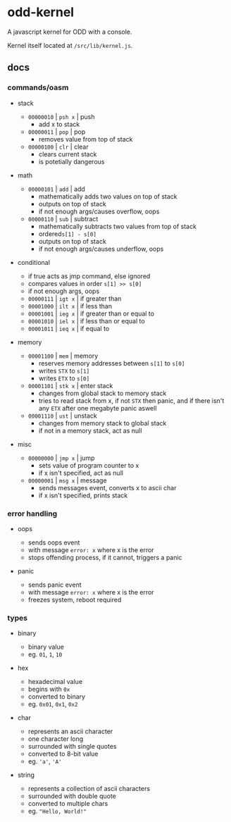 # odd-kernel
A javascript kernel for ODD with a console.

Kernel itself located at `/src/lib/kernel.js`.

## docs
### commands/oasm
- stack
	- `00000010` | `psh x` | push
		- add x to stack
	- `00000011` | `pop` | pop
		- removes value from top of stack
	- `00000100` | `clr` | clear
		- clears current stack
		- is potetially dangerous

- math
	- `00000101` | `add` | add
		- mathematically adds two values on top of stack
		- outputs on top of stack
		- if not enough args/causes overflow, oops
	- `00000110` | `sub` | subtract
		- mathematically subtracts two values from top of stack
		- ordered`s[1] - s[0]`
		- outputs on top of stack
		- if not enough args/causes underflow, oops

- conditional
	- if true acts as jmp command, else ignored
	- compares values in order `s[1] >> s[0]`
	- if not enough args, oops
	- `00000111` | `igt x` | if greater than
	- `00001000` | `ilt x` | if less than
	- `00001001` | `ieg x` | if greater than or equal to
	- `00001010` | `iel x` | if less than or equal to
	- `00001011` | `ieq x` | if equal to

- memory
	- `00001100` | `mem` | memory
		- reserves memory addresses between `s[1]` to `s[0]`
		- writes `STX` to `s[1]`
		- writes `ETX` to `s[0]`
	- `00001101` | `stk x` | enter stack
		- changes from global stack to memory stack
		- tries to read stack from x, if not `STX` then panic, and if there isn't any `ETX` after one megabyte panic aswell
	- `00001110` | `ust` | unstack
		- changes from memory stack to global stack
		- if not in a memory stack, act as null

- misc
	- `00000000` | `jmp x` | jump
		- sets value of program counter to x
		- if x isn't specified, act as null
	- `00000001` | `msg x` | message
		- sends messages event, converts x to ascii char
		- if x isn't specified, prints stack

### error handling
- oops
	- sends oops event
	- with message `error: x` where x is the error
	- stops offending process, if it cannot, triggers a panic

- panic
	- sends panic event
	- with message `error: x` where x is the error
	- freezes system, reboot required

### types
- binary
	- binary value
	- eg. `01`, `1`, `10`

- hex
	- hexadecimal value
	- begins with `0x`
	- converted to binary
	- eg. `0x01`, `0x1`, `0x2`

- char
	- represents an ascii character
	- one character long
	- surrounded with single quotes
	- converted to 8-bit value
	- eg. `'a'`, `'A'`

- string
	- represents a collection of ascii characters
	- surrounded with double quote
	- converted to multiple chars
	- eg. `"Hello, World!"`
